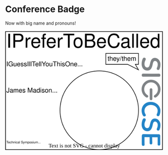 # Conference Badge
Now with big name and pronouns!

![conference badge example](conference-badge.svg)
